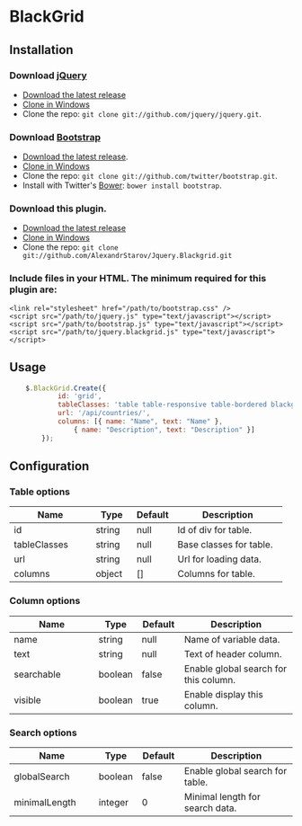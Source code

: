 # BlackGrid
## Installation
### Download [jQuery](http://docs.jquery.com/Downloading_jQuery)
* [Download the latest release](http://docs.jquery.com/Downloading_jQuery)
* [Clone in Windows](github-windows://openRepo/https://github.com/jquery/jquery)
* Clone the repo: `git clone git://github.com/jquery/jquery.git`.

### Download [Bootstrap](https://github.com/twitter/bootstrap)
* [Download the latest release](https://github.com/twitter/bootstrap/zipball/master).
* [Clone in Windows](github-windows://openRepo/https://github.com/twitter/bootstrap)
* Clone the repo: `git clone git://github.com/twitter/bootstrap.git`.
* Install with Twitter's [Bower](http://twitter.github.com/bower): `bower install bootstrap`.

### Download this plugin.
* [Download the latest release](https://github.com/AlexandrStarov/Jquery.Blackgrid/zipball/master)
* [Clone in Windows](github-windows://openRepo/https://github.com/AlexandrStarov/Jquery.Blackgrid)
* Clone the repo: `git clone git://github.com/AlexandrStarov/Jquery.Blackgrid.git`

### Include files in your HTML. The minimum required for this plugin are:
    <link rel="stylesheet" href="/path/to/bootstrap.css" />
    <script src="/path/to/jquery.js" type="text/javascript"></script>
    <script src="/path/to/bootstrap.js" type="text/javascript"></script>
    <script src="/path/to/jquery.blackgrid.js" type="text/javascript"></script>

## Usage
```javascript
    $.BlackGrid.Create({
            id: 'grid',
            tableClasses: 'table table-responsive table-bordered blackgrid',
            url: '/api/countries/',
            columns: [{ name: "Name", text: "Name" },
                { name: "Description", text: "Description" }]
        });
```
## Configuration
### Table options

<table style="width:100%">
    <thead>
	    <tr>
		    <th width="30%">
			    Name
		    </th>
		    <th width="15%">
			    Type
		    </th>
		    <th width="15%">
			    Default
		    </th>
		    <th width="40%">
			    Description
		    </th>
	    </tr>
    </thead>
    <tbody>
         <tr>
            <td>
                id
            </td>
    		<td>
                string
            </td>
            <td>
                null
            </td>
            <td>
    			Id of div for table.
            </td>
        </tr>
         <tr>
            <td>
                tableClasses
            </td>
    		<td>
                string
            </td>
            <td>
                null
            </td>
            <td>
    			Base classes for table.
            </td>
        </tr>
         <tr>
            <td>
                url
            </td>
    		<td>
                string
            </td>
            <td>
                null
            </td>
            <td>
    			Url for loading data.
            </td>
        </tr>
         <tr>
            <td>
                columns
            </td>
    		<td>
                object
            </td>
            <td>
                []
            </td>
            <td>
    			Columns for table.
            </td>
        </tr>
    </tbody>    
</table>

### Column options

<table style="width:100%">
    <thead>
	    <tr>
		    <th width="30%">
			    Name
		    </th>
		    <th width="15%">
			    Type
		    </th>
		    <th width="15%">
			    Default
		    </th>
		    <th width="40%">
			    Description
		    </th>
	    </tr>
    </thead>
    <tbody>
         <tr>
            <td>
                name
            </td>
    		<td>
                string
            </td>
            <td>
                null
            </td>
             <td>
                 Name of variable data.
             </td>
        </tr>
         <tr>
            <td>
                text
            </td>
    		<td>
                string
            </td>
            <td>
                null
            </td>
            <td>
    			Text of header column.
            </td>
        </tr>
         <tr>
            <td>
                searchable
            </td>
    		<td>
                boolean
            </td>
            <td>
                false
            </td>
            <td>
    			Enable global search for this column.
            </td>
        </tr>
         <tr>
            <td>
                visible
            </td>
    		<td>
                boolean
            </td>
            <td>
                true
            </td>
            <td>
    			Enable display this column.
            </td>
        </tr>
    </tbody>    
</table>

### Search options

<table style="width:100%">
    <thead>
	    <tr>
		    <th width="30%">
			    Name
		    </th>
		    <th width="15%">
			    Type
		    </th>
		    <th width="15%">
			    Default
		    </th>
		    <th width="40%">
			    Description
		    </th>
	    </tr>
    </thead>
    <tbody>
         <tr>
            <td>
                globalSearch
            </td>
    		<td>
                boolean
            </td>
            <td>
                false
            </td>
             <td>
                 Enable global search for table.
             </td>
        </tr>
         <tr>
            <td>
                minimalLength
            </td>
    		<td>
                integer
            </td>
            <td>
                0
            </td>
             <td>
                 Minimal length for search data.
             </td>
        </tr>
    </tbody>    
</table>

<!--## Events-->
